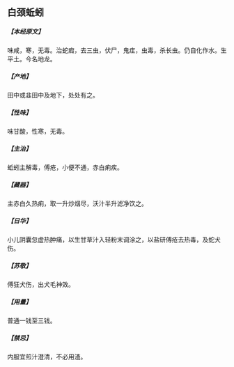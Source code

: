 ## 白颈蚯蚓

##### 【本经原文】
味咸，寒，无毒。治蛇瘕，去三虫，伏尸，鬼疰，虫毒，杀长虫。仍自化作水。生平土。今名地龙。
##### 【产地】
田中或韭田中及地下，处处有之。
##### 【性味】
味甘酸，性寒，无毒。
##### 【主治】
蚯蚓主解毒，傅疮，小便不通，赤白痢疾。
##### 【藏器】
主赤白久热痢，取一升炒烟尽，沃汁半升滤净饮之。
##### 【日华】
小儿阴囊忽虚热肿痛，以生甘草汁入轻粉末调涂之，以盐研傅疮去热毒，及蛇犬伤。
##### 【苏敬】
傅狂犬伤，出犬毛神效。
##### 【用量】
普通一钱至三钱。
##### 【禁忌】
内服宜煎汁澄清，不必用渣。
